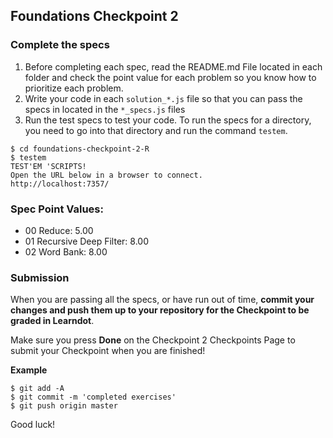 ## Foundations Checkpoint 2

### Complete the specs

1. Before completing each spec, read the README.md File located in each folder and check the point value for each problem so you know how to prioritize each problem.
2. Write your code in each `solution_*.js` file so that you can pass the specs in located in the `*_specs.js` files
3. Run the test specs to test your code. To run the specs for a directory, you need to go into that directory and run the command `testem`.

```
$ cd foundations-checkpoint-2-R
$ testem
TEST'EM 'SCRIPTS!
Open the URL below in a browser to connect.
http://localhost:7357/
```

### Spec Point Values:

- 00 Reduce: 5.00
- 01 Recursive Deep Filter:  8.00 
- 02 Word Bank: 8.00
  

### Submission

When you are passing all the specs, or have run out of time, **commit your changes and push them up to your repository for the Checkpoint to be graded in Learndot**.

Make sure you press **Done** on the Checkpoint 2 Checkpoints Page to submit your Checkpoint when you are finished!

**Example**
```
$ git add -A
$ git commit -m 'completed exercises'
$ git push origin master
```

Good luck!




